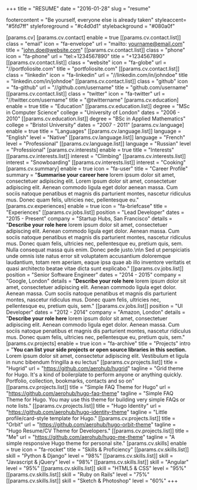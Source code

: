 +++
title = "RESUME"
date = "2016-01-28"
slug = "resume"

footercontent = "Be yourself, everyone else is already taken"
styleaccent= "#5fd7ff"
styleforeground = "#c4d0d1"
stylebackground = "#080a0f"

[params.cv]
    [params.cv.contact]
        enable = true
        [[params.cv.contact.list]]
            class = "email"
            icon = "fa-envelope"
            url = "mailto: yourname@email.com"
            title = "john.doe@website.com"
        [[params.cv.contact.list]]
            class = "phone"
            icon = "fa-phone"
            url = "tel:+1234567890"
            title = "+1234567890"
        [[params.cv.contact.list]]
            class = "website"
            icon = "fa-globe"
            url = "//portfoliosite.com"
            title = "portfoliosite.com"
        [[params.cv.contact.list]]
            class = "linkedin"
            icon = "fa-linkedin"
            url = "//linkedin.com/in/johndoe"
            title = "linkedin.com/in/johndoe"
        [[params.cv.contact.list]]
            class = "github"
            icon = "fa-github"
            url = "//github.com/username"
            title = "github.com/username"
        [[params.cv.contact.list]]
            class = "twitter"
            icon = "fa-twitter"
            url = "//twitter.com/username"
            title = "@twittername"
    [params.cv.education]
        enable = true
        title = "Education"
        [[params.cv.education.list]]
            degree = "MSc in Computer Science"
            college = "University of London"
            dates = "2006 - 2010"
        [[params.cv.education.list]]
            degree = "BSc in Applied Mathematics"
            college = "Bristol University"
            dates = "2007 - 2011"
    [params.cv.language]
        enable = true
        title = "Languages"
        [[params.cv.language.list]]
            language = "English"
            level = "Native"
        [[params.cv.language.list]]
            language = "French"
            level = "Professional"
        [[params.cv.language.list]]
            language = "Russian"
            level = "Professional"
    [params.cv.interests]
        enable = true
        title = "Interests"
        [[params.cv.interests.list]]
            interest = "Climbing"
        [[params.cv.interests.list]]
            interest = "Snowboarding"
        [[params.cv.interests.list]]
            interest = "Cooking"
    [params.cv.summary]
        enable = true
        icon = "fa-user"
        title = "Career Profile"
        summary = "**Summarise your career here** lorem ipsum dolor sit amet, consectetuer adipiscing elit. Lorem ipsum dolor sit amet, consectetuer adipiscing elit. Aenean commodo ligula eget dolor aenean massa. Cum sociis natoque penatibus et magnis dis parturient montes, nascetur ridiculus mus. Donec quam felis, ultricies nec, pellentesque eu."
    [params.cv.experiences]
        enable = true
        icon = "fa-briefcase"
        title = "Experiences"
        [[params.cv.jobs.list]]
            position = "Lead Developer"
            dates = "2015 - Present"
            company = "Startup Hubs, San Francisco"
            details = "**Describe your role here** lorem ipsum dolor sit amet, consectetuer adipiscing elit. Aenean commodo ligula eget dolor. Aenean massa. Cum sociis natoque penatibus et magnis dis parturient montes, nascetur ridiculus mus. Donec quam felis, ultricies nec, pellentesque eu, pretium quis, sem. Nulla consequat massa quis enim. Donec pede justo.\n\n Sed ut perspiciatis unde omnis iste natus error sit voluptatem accusantium doloremque laudantium, totam rem aperiam, eaque ipsa quae ab illo inventore veritatis et quasi architecto beatae vitae dicta sunt explicabo."
        [[params.cv.jobs.list]]
            position = "Senior Software Engineer"
            dates = "2014 - 2015"
            company = "Google, London"
            details = "**Describe your role here** lorem ipsum dolor sit amet, consectetuer adipiscing elit. Aenean commodo ligula eget dolor. Aenean massa. Cum sociis natoque penatibus et magnis dis parturient montes, nascetur ridiculus mus. Donec quam felis, ultricies nec, pellentesque eu, pretium quis, sem."
        [[params.cv.jobs.list]]
            position = "UI Developer"
            dates = "2012 - 2014"
            company = "Amazon, London"
            details = "**Describe your role here** lorem ipsum dolor sit amet, consectetuer adipiscing elit. Aenean commodo ligula eget dolor. Aenean massa. Cum sociis natoque penatibus et magnis dis parturient montes, nascetur ridiculus mus. Donec quam felis, ultricies nec, pellentesque eu, pretium quis, sem."
    [params.cv.projects]
        enable = true
        icon = "fa-archive"
        title = "Projects"
        intro = "**You can list your side projects or open source libraries in this section.** Lorem ipsum dolor sit amet, consectetur adipiscing elit. Vestibulum et ligula in nunc bibendum fringilla a eu lectus"
        [[params.cv.projects.list]]
            title = "Hugrid"
            url = "https://github.com/aerohub/hugrid"
            tagline = "Grid theme for Hugo. It's a kind of boilerplate to perform anyone or anything quickly. Portfolio, collection, bookmarks, contacts and so on"
        [[params.cv.projects.list]]
            title = "Simple FAQ Theme for Hugo"
            url = "https://github.com/aerohub/hugo-faq-theme"
            tagline = "Simple FAQ Theme for Hugo. You may use this theme for building very simple FAQs or note lists."
        [[params.cv.projects.list]]
            title = "Hugo Identity"
            url = "https://github.com/aerohub/hugo-identity-theme"
            tagline = "Little profile/card-style template for Hugo."
        [[params.cv.projects.list]]
            title = "Orbit"
            url = "https://github.com/aerohub/hugo-orbit-theme"
            tagline = "Hugo Resume/CV Theme for Developers."
        [[params.cv.projects.list]]
            title = "Me"
            url = "https://github.com/aerohub/hugo-me-theme"
            tagline = "A simple responsive Hugo theme for personal site."
    [params.cv.skills]
        enable = true
        icon = "fa-rocket"
        title = "Skills & Proficiency"
        [[params.cv.skills.list]]
            skill = "Python & Django"
            level = "98%"
        [[params.cv.skills.list]]
            skill = "Javascript & jQuery"
            level = "98%"
        [[params.cv.skills.list]]
            skill = "Angular"
            level = "95%"
        [[params.cv.skills.list]]
            skill = "HTML5 & CSS"
            level = "95%"
        [[params.cv.skills.list]]
            skill = "Ruby on Rails"
            level = "75%"
        [[params.cv.skills.list]]
            skill = "Sketch & Photoshop"
            level = "60%"
+++

